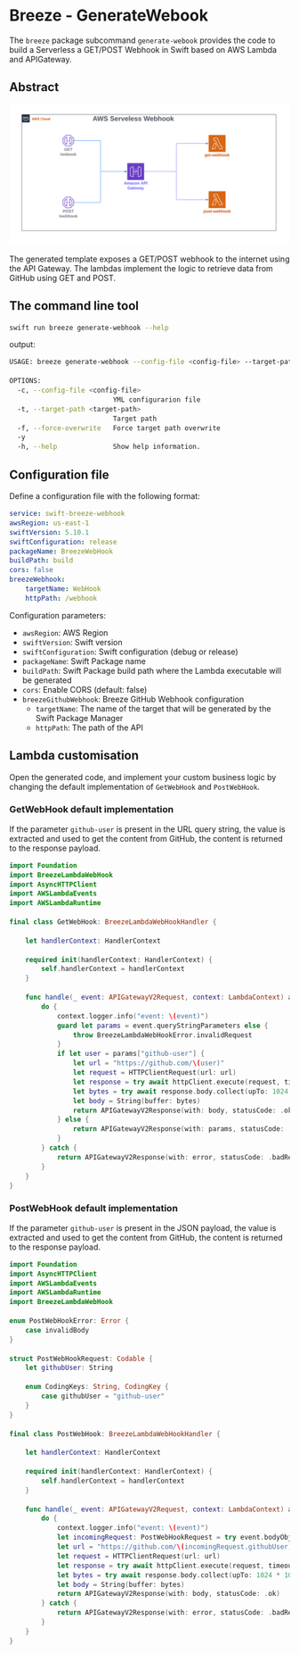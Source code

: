 # Breeze - GenerateWebook

The `breeze` package subcommand `generate-webook` provides the code to build a Serverless a GET/POST Webhook in Swift based on AWS Lambda and APIGateway.

## Abstract

![AWS Serverles Webhook](../images/AWS-Serverless-Webhook.svg)

The generated template exposes a GET/POST webhook to the internet using the API Gateway. The lambdas implement the logic to retrieve data from GitHub using GET and POST.

## The command line tool

```bash
swift run breeze generate-webhook --help
```

output:

```bash
USAGE: breeze generate-webhook --config-file <config-file> --target-path <target-path> [--force-overwrite] [-y]

OPTIONS:
  -c, --config-file <config-file>
                          YML configurarion file
  -t, --target-path <target-path>
                          Target path
  -f, --force-overwrite   Force target path overwrite
  -y
  -h, --help              Show help information.
```

## Configuration file

Define a configuration file with the following format:
```yml
service: swift-breeze-webhook
awsRegion: us-east-1
swiftVersion: 5.10.1
swiftConfiguration: release
packageName: BreezeWebHook
buildPath: build
cors: false
breezeWebhook:
    targetName: WebHook
    httpPath: /webhook
```

Configuration parameters:
- `awsRegion`: AWS Region
- `swiftVersion`: Swift version
- `swiftConfiguration`: Swift configuration (debug or release)
- `packageName`: Swift Package name
- `buildPath`: Swift Package build path where the Lambda executable will be generated
- `cors`: Enable CORS (default: false)
- `breezeGithubWebhook`: Breeze GitHub Webhook configuration
    - `targetName`: The name of the target that will be generated by the Swift Package Manager
    - `httpPath`: The path of the API

## Lambda customisation

Open the generated code, and implement your custom business logic by changing the default implementation of `GetWebHook` and `PostWebHook`.

### GetWebHook default implementation

If the parameter `github-user` is present in the URL query string, the value is extracted and used to get the content from GitHub, the content is returned to the response payload.

```swift
import Foundation
import BreezeLambdaWebHook
import AsyncHTTPClient
import AWSLambdaEvents
import AWSLambdaRuntime

final class GetWebHook: BreezeLambdaWebHookHandler {
    
    let handlerContext: HandlerContext
    
    required init(handlerContext: HandlerContext) {
        self.handlerContext = handlerContext
    }
    
    func handle(_ event: APIGatewayV2Request, context: LambdaContext) async -> APIGatewayV2Response {
        do {
            context.logger.info("event: \(event)")
            guard let params = event.queryStringParameters else {
                throw BreezeLambdaWebHookError.invalidRequest
            }
            if let user = params["github-user"] {
                let url = "https://github.com/\(user)"
                let request = HTTPClientRequest(url: url)
                let response = try await httpClient.execute(request, timeout: .seconds(3))
                let bytes = try await response.body.collect(upTo: 1024 * 1024) // 1 MB Buffer
                let body = String(buffer: bytes)
                return APIGatewayV2Response(with: body, statusCode: .ok)
            } else {
                return APIGatewayV2Response(with: params, statusCode: .ok)
            }
        } catch {
            return APIGatewayV2Response(with: error, statusCode: .badRequest)
        }
    }
}
```

### PostWebHook default implementation

If the parameter `github-user` is present in the JSON payload, the value is extracted and used to get the content from GitHub, the content is returned to the response payload.

```swift
import Foundation
import AsyncHTTPClient
import AWSLambdaEvents
import AWSLambdaRuntime
import BreezeLambdaWebHook

enum PostWebHookError: Error {
    case invalidBody
}

struct PostWebHookRequest: Codable {
    let githubUser: String
    
    enum CodingKeys: String, CodingKey {
        case githubUser = "github-user"
    }
}

final class PostWebHook: BreezeLambdaWebHookHandler {
    
    let handlerContext: HandlerContext
    
    required init(handlerContext: HandlerContext) {
        self.handlerContext = handlerContext
    }
    
    func handle(_ event: APIGatewayV2Request, context: LambdaContext) async -> APIGatewayV2Response {
        do {
            context.logger.info("event: \(event)")
            let incomingRequest: PostWebHookRequest = try event.bodyObject()
            let url = "https://github.com/\(incomingRequest.githubUser)"
            let request = HTTPClientRequest(url: url)
            let response = try await httpClient.execute(request, timeout: .seconds(3))
            let bytes = try await response.body.collect(upTo: 1024 * 1024) // 1 MB Buffer
            let body = String(buffer: bytes)
            return APIGatewayV2Response(with: body, statusCode: .ok)
        } catch {
            return APIGatewayV2Response(with: error, statusCode: .badRequest)
        }
    }
}
```